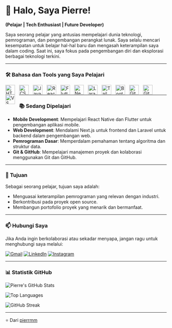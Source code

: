 # 👋 Halo, Saya Pierre! 

**(Pelajar | Tech Enthusiast | Future Developer)**

Saya seorang pelajar yang antusias mempelajari dunia teknologi, pemrograman, dan pengembangan perangkat lunak. Saya selalu mencari kesempatan untuk belajar hal-hal baru dan mengasah keterampilan saya dalam coding. Saat ini, saya fokus pada pengembangan diri dan eksplorasi berbagai teknologi terkini.

---

### 🛠️ Bahasa dan Tools yang Saya Pelajari

<img align="left" alt="HTML" width="30px" style="padding-right:10px;" src="https://cdn.jsdelivr.net/gh/devicons/devicon/icons/html5/html5-original.svg" />
<img align="left" alt="CSS" width="30px" style="padding-right:10px;" src="https://cdn.jsdelivr.net/gh/devicons/devicon/icons/css3/css3-original.svg" />
<img align="left" alt="JavaScript" width="30px" style="padding-right:10px;" src="https://cdn.jsdelivr.net/gh/devicons/devicon/icons/javascript/javascript-original.svg" />
<img align="left" alt="React Native" width="30px" style="padding-right:10px;" src="https://cdn.jsdelivr.net/gh/devicons/devicon/icons/react/react-original.svg" />
<img align="left" alt="Flutter" width="30px" style="padding-right:10px;" src="https://cdn.jsdelivr.net/gh/devicons/devicon/icons/flutter/flutter-original.svg" />
<img align="left" alt="Next.js" width="30px" style="padding-right:10px;" src="https://cdn.jsdelivr.net/gh/devicons/devicon/icons/nextjs/nextjs-original.svg" />
<img align="left" alt="Laravel" width="30px" style="padding-right:10px;" src="https://cdn.jsdelivr.net/gh/devicons/devicon/icons/laravel/laravel-plain-wordmark.svg" />
<img align="left" alt="Tailwind CSS" width="30px" style="padding-right:10px;" src="https://cdn.jsdelivr.net/gh/devicons/devicon/icons/tailwindcss/tailwindcss-plain.svg" />
<img align="left" alt="Bootstrap" width="30px" style="padding-right:10px;" src="https://cdn.jsdelivr.net/gh/devicons/devicon/icons/bootstrap/bootstrap-original.svg" />
<img align="left" alt="Git" width="30px" style="padding-right:10px;" src="https://cdn.jsdelivr.net/gh/devicons/devicon/icons/git/git-original.svg" />
<img align="left" alt="GitHub" width="30px" style="padding-right:10px;" src="https://cdn.jsdelivr.net/gh/devicons/devicon/icons/github/github-original.svg" />
<img align="left" alt="VS Code" width="30px" style="padding-right:10px;" src="https://cdn.jsdelivr.net/gh/devicons/devicon/icons/vscode/vscode-original.svg" />
<br />

---

### 📚 Sedang Dipelajari

- **Mobile Development**: Mempelajari React Native dan Flutter untuk pengembangan aplikasi mobile.
- **Web Development**: Mendalami Next.js untuk frontend dan Laravel untuk backend dalam pengembangan web.
- **Pemrograman Dasar**: Memperdalam pemahaman tentang algoritma dan struktur data.
- **Git & GitHub**: Mempelajari manajemen proyek dan kolaborasi menggunakan Git dan GitHub.

---

### 🌱 Tujuan

Sebagai seorang pelajar, tujuan saya adalah:
- Menguasai keterampilan pemrograman yang relevan dengan industri.
- Berkontribusi pada proyek open source.
- Membangun portofolio proyek yang menarik dan bermanfaat.

---

### 📫 Hubungi Saya

Jika Anda ingin berkolaborasi atau sekadar menyapa, jangan ragu untuk menghubungi saya melalui:

[![Gmail](https://img.shields.io/badge/Gmail-D14836?style=for-the-badge&logo=gmail&logoColor=white)](mailto:rhauffierre@gmail.com)
[![LinkedIn](https://img.shields.io/badge/LinkedIn-0077B5?style=for-the-badge&logo=linkedin&logoColor=white)](https://www.linkedin.com/in/username-linkedin)
[![Instagram](https://img.shields.io/badge/Instagram-E4405F?style=for-the-badge&logo=instagram&logoColor=white)](https://www.instagram.com/pierrm_-instagram)

---

### 📊 Statistik GitHub

![Pierre's GitHub Stats](https://github-readme-stats.vercel.app/api?username=pierrmm&show_icons=true&theme=radical&hide_border=true&include_all_commits=true&count_private=true)

![Top Languages](https://github-readme-stats.vercel.app/api/top-langs/?username=pierrmm&layout=compact&theme=radical&hide_border=true&langs_count=6)

![GitHub Streak](https://streak-stats.demolab.com?user=pierrmm&theme=radical&hide_border=true&date_format=j%20M%5B%20Y%5D)

---

⭐️ Dari [pierrmm](https://github.com/pierrmm)
